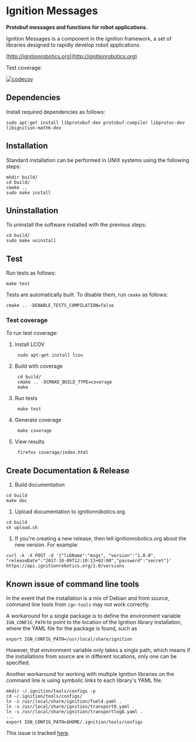 # Ignition Messages

**Protobuf messages and functions for robot applications.**

Ignition Messages is a component in the ignition framework, a set
of libraries designed to rapidly develop robot applications.

[http://ignitionrobotics.org](http://ignitionrobotics.org)

Test coverage:

[![codecov](https://codecov.io/gh/ignitionrobotics/ign-msgs/branch/master/graph/badge.svg)](https://codecov.io/gh/ignitionrobotics/ign-msgs)

## Dependencies

Install required dependencies as follows:

    sudo apt-get install libprotobuf-dev protobuf-compiler libprotoc-dev libignition-math6-dev

## Installation

Standard installation can be performed in UNIX systems using the following
steps:

    mkdir build/
    cd build/
    cmake ..
    sudo make install

## Uninstallation

To uninstall the software installed with the previous steps:

    cd build/
    sudo make uninstall

## Test

Run tests as follows:

    make test

Tests are automatically built. To disable them, run `cmake` as follows:

    cmake .. -DENABLE_TESTS_COMPILATION=false

### Test coverage

To run test coverage:

1. Install LCOV

        sudo apt-get install lcov

1. Build with coverage

        cd build/
        cmake .. -DCMAKE_BUILD_TYPE=coverage
        make

1. Run tests

        make test

1. Generate coverage

        make coverage

1. View results

        firefox coverage/index.html

## Create Documentation & Release

1. Build documentation

```
cd build
make doc
```

1. Upload documentation to ignitionrobotics.org.

```
cd build
sh upload.sh
```

1. If you're creating a new release, then tell ignitionrobotics.org about
   the new version. For example:

```
curl -k -X POST -d '{"libName":"msgs", "version":"1.0.0", "releaseDate":"2017-10-09T12:10:13+02:00","password":"secret"}' https://api.ignitionrobotics.org/1.0/versions
```

## Known issue of command line tools

In the event that the installation is a mix of Debian and from source, command
line tools from `ign-tools` may not work correctly.

A workaround for a single package is to define the environment variable
`IGN_CONFIG_PATH` to point to the location of the Ignition library installation,
where the YAML file for the package is found, such as
```
export IGN_CONFIG_PATH=/usr/local/share/ignition
```

However, that environment variable only takes a single path, which means if the
installations from source are in different locations, only one can be specified.

Another workaround for working with multiple Ignition libraries on the command
line is using symbolic links to each library's YAML file.
```
mkdir ~/.ignition/tools/configs -p
cd ~/.ignition/tools/configs/
ln -s /usr/local/share/ignition/fuel4.yaml .
ln -s /usr/local/share/ignition/transport8.yaml .
ln -s /usr/local/share/ignition/transportlog8.yaml .
...
export IGN_CONFIG_PATH=$HOME/.ignition/tools/configs
```

This issue is tracked [here](https://github.com/ignitionrobotics/ign-tools/issues/8).

